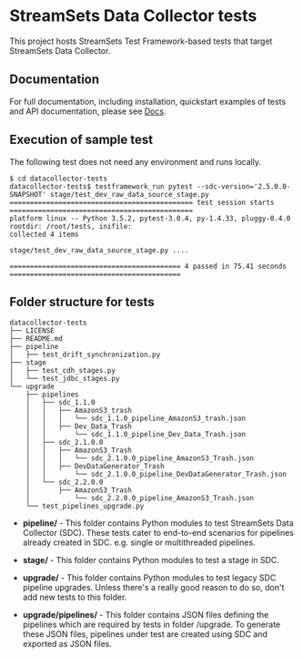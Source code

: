 <!--
  Licensed under the Apache License, Version 2.0 (the "License");
  you may not use this file except in compliance with the License.
  You may obtain a copy of the License at

    http://www.apache.org/licenses/LICENSE-2.0

  Unless required by applicable law or agreed to in writing, software
  distributed under the License is distributed on an "AS IS" BASIS,
  WITHOUT WARRANTIES OR CONDITIONS OF ANY KIND, either express or implied.
  See the License for the specific language governing permissions and
  limitations under the License. See accompanying LICENSE file.
-->

StreamSets Data Collector tests
=================
This project hosts StreamSets Test Framework-based tests that target StreamSets Data Collector.

Documentation
-----------
For full documentation, including installation, quickstart examples of tests and API documentation,
please see [Docs](https://jenkins.streamsets.net/job/testframework-Docs-Build/Test_Framework_Docs/).

Execution of sample test
----------------------
The following test does not need any environment and runs locally.

```
$ cd datacollector-tests
datacollector-tests$ testframework_run pytest --sdc-version='2.5.0.0-SNAPSHOT' stage/test_dev_raw_data_source_stage.py
============================================= test session starts =============================================
platform linux -- Python 3.5.2, pytest-3.0.4, py-1.4.33, pluggy-0.4.0
rootdir: /root/tests, inifile:
collected 4 items

stage/test_dev_raw_data_source_stage.py ....

========================================== 4 passed in 75.41 seconds ==========================================
```

Folder structure for tests
----------------------

```
datacollector-tests
├── LICENSE
├── README.md
├── pipeline
│   ├── test_drift_synchronization.py
├── stage
│   ├── test_cdh_stages.py
│   └── test_jdbc_stages.py
└── upgrade
    ├── pipelines
    │   ├── sdc_1.1.0
    │   │   ├── AmazonS3_trash
    │   │   │   └── sdc_1.1.0_pipeline_AmazonS3_trash.json
    │   │   ├── Dev_Data_Trash
    │   │       └── sdc_1.1.0_pipeline_Dev_Data_Trash.json
    │   ├── sdc_2.1.0.0
    │   │   ├── AmazonS3_Trash
    │   │   │   └── sdc_2.1.0.0_pipeline_AmazonS3_Trash.json
    │   │   ├── DevDataGenerator_Trash
    │   │       └── sdc_2.1.0.0_pipeline_DevDataGenerator_Trash.json
    │   └── sdc_2.2.0.0
    │       ├── AmazonS3_Trash
    │           └── sdc_2.2.0.0_pipeline_AmazonS3_Trash.json
    └── test_pipelines_upgrade.py
```

+ **pipeline/** - This folder contains Python modules to test StreamSets Data Collector (SDC).
            These tests cater to end-to-end scenarios for pipelines already created in SDC.
            e.g. single or multithreaded pipelines.

+ **stage/** - This folder contains Python modules to test a stage in SDC.

+ **upgrade/** - This folder contains Python modules to test legacy SDC pipeline upgrades. Unless there's a really
            good reason to do so, don't add new tests to this folder.

+ **upgrade/pipelines/** - This folder contains JSON files defining the pipelines which are required by tests in folder
            /upgrade. To generate these JSON files, pipelines under test are created using SDC and exported as JSON
            files.
